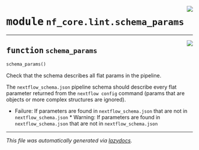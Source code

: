 <!-- markdownlint-disable -->

<a href="../../../../../../tools/nf_core/lint/schema_params.py#L0"><img align="right" style="float:right;" src="https://img.shields.io/badge/-source-cccccc?style=flat-square"></a>

# <kbd>module</kbd> `nf_core.lint.schema_params`

---

<a href="../../../../../../tools/nf_core/lint/schema_params.py#L4"><img align="right" style="float:right;" src="https://img.shields.io/badge/-source-cccccc?style=flat-square"></a>

## <kbd>function</kbd> `schema_params`

```python
schema_params()
```

Check that the schema describes all flat params in the pipeline.

The `nextflow_schema.json` pipeline schema should describe every flat parameter returned from the `nextflow config` command (params that are objects or more complex structures are ignored).

- Failure: If parameters are found in `nextflow_schema.json` that are not in `nextflow_schema.json` \* Warning: If parameters are found in `nextflow_schema.json` that are not in `nextflow_schema.json`

---

_This file was automatically generated via [lazydocs](https://github.com/ml-tooling/lazydocs)._
